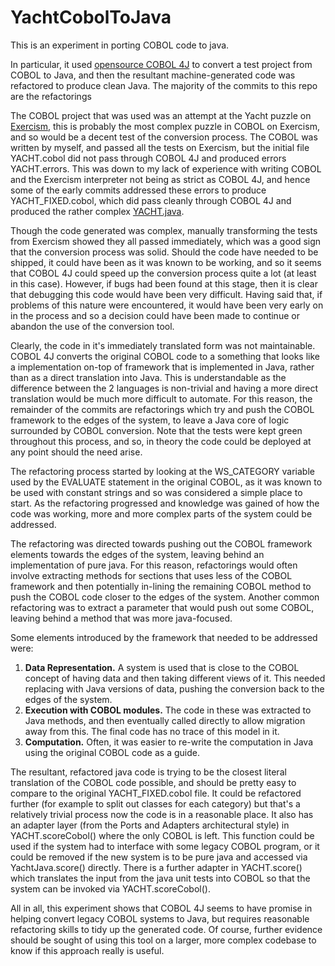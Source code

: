 # YachtCobolToJava

This is an experiment in porting COBOL code to java.

In particular, it used [opensource COBOL 4J](https://github.com/opensourcecobol/opensourcecobol4j) to convert a test project from COBOL to Java, and then the resultant machine-generated code was refactored to produce clean Java. The majority of the commits to this repo are the refactorings

The COBOL project that was used was an attempt at the Yacht puzzle on [Exercism](https://exercism.org/), this is probably the most complex puzzle in COBOL on Exercism, and so would be a decent test of the conversion process. The COBOL was written by myself, and passed all the tests on Exercism, but the initial file YACHT.cobol did not pass through COBOL 4J and produced errors YACHT.errors. This was down to my lack of experience with writing COBOL and the Exercism interpreter not being as strict as COBOL 4J, and hence some of the early commits addressed these errors to produce YACHT_FIXED.cobol, which did pass cleanly through COBOL 4J and produced the rather complex [YACHT.java](https://github.com/ihaworth/YachtCobolToJava/blob/084d1651b6bdcba100bb500747de97a639c39e2e/src/YACHT.java).

Though the code generated was complex, manually transforming the tests from Exercism showed they all passed immediately, which was a good sign that the conversion process was solid. Should the code have needed to be shipped, it could have been as it was known to be working, and so it seems that COBOL 4J could speed up the conversion process quite a lot (at least in this case). However, if bugs had been found at this stage, then it is clear that debugging this code would have been very difficult. Having said that, if problems of this nature were encountered, it would have been very early on in the process and so a decision could have been made to continue or abandon the use of the conversion tool.

Clearly, the code in it's immediately translated form was not maintainable. COBOL 4J converts the original COBOL code to a something that looks like a implementation on-top of framework that is implemented in Java, rather than as a direct translation into Java. This is understandable as the difference between the 2 languages is non-trivial and having a more direct translation would be much more difficult to automate. For this reason, the remainder of the commits are refactorings which try and push the COBOL framework to the edges of the system, to leave a Java core of logic surrounded by COBOL conversion. Note that the tests were kept green throughout this process, and so, in theory the code could be deployed at any point should the need arise.

The refactoring process started by looking at the WS_CATEGORY variable used by the EVALUATE statement in the original COBOL, as it was known to be used with constant strings and so was considered a simple place to start. As the refactoring progressed and knowledge was gained of how the code was working, more and more complex parts of the system could be addressed.

The refactoring was directed towards pushing out the COBOL framework elements towards the edges of the system, leaving behind an implementation of pure java. For this reason, refactorings would often involve extracting methods for sections that uses less of the COBOL framework and then potentially in-lining the remaining COBOL method to push the COBOL code closer to the edges of the system. Another common refactoring was to extract a parameter that would push out some COBOL, leaving behind a method that was more java-focused.  

Some elements introduced by the framework that needed to be addressed were:

1. **Data Representation.** A system is used that is close to the COBOL concept of having data and then taking different views of it. This needed replacing with Java versions of data, pushing the conversion back to the edges of the system.
2. **Execution with COBOL modules.** The code in these was extracted to Java methods, and then eventually called directly to allow migration away from this. The final code has no trace of this model in it.
3. **Computation.** Often, it was easier to re-write the computation in Java using the original COBOL code as a guide.

The resultant, refactored java code is trying to be the closest literal translation of the COBOL code possible, and should be pretty easy to compare to the original YACHT_FIXED.cobol file. It could be refactored further (for example to split out classes for each category) but that's a relatively trivial process now the code is in a reasonable place. It also has an adapter layer (from the Ports and Adapters architectural style) in YACHT.scoreCobol() where the only COBOL is left. This function could be used if the system had to interface with some legacy COBOL program, or it could be removed if the new system is to be pure java and accessed via YachtJava.score() directly. There is a further adapter in YACHT.score() which translates the input from the java unit tests into COBOL so that the system can be invoked via YACHT.scoreCobol().

All in all, this experiment shows that COBOL 4J seems to have promise in helping convert legacy COBOL systems to Java, but requires reasonable refactoring skills to tidy up the generated code. Of course, further evidence should be sought of using this tool on a larger, more complex codebase to know if this approach really is useful.
